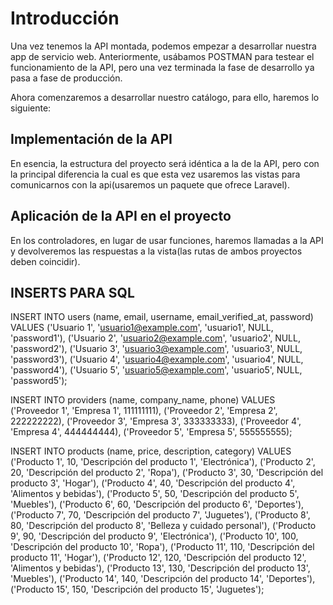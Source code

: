 # Introducción
Una vez tenemos la API montada, podemos empezar a desarrollar nuestra app de servicio web. Anteriormente, usábamos POSTMAN para testear el funcionamiento de la API, pero una vez terminada la fase de desarrollo ya pasa a fase de producción. 

Ahora comenzaremos a desarrollar nuestro catálogo, para ello, haremos lo siguiente:

## Implementación de la API

En esencia, la estructura del proyecto será idéntica a la de la API, pero con la principal diferencia la cual es que esta vez usaremos las vistas para comunicarnos con la api(usaremos un paquete que ofrece Laravel).


## Aplicación de la API en el proyecto

En los controladores, en lugar de usar funciones, haremos llamadas a la API y devolveremos las respuestas a la vista(las rutas de ambos proyectos deben coincidir).

## INSERTS PARA SQL

INSERT INTO users (name, email, username, email_verified_at, password) VALUES
('Usuario 1', 'usuario1@example.com', 'usuario1', NULL, 'password1'),
('Usuario 2', 'usuario2@example.com', 'usuario2', NULL, 'password2'),
('Usuario 3', 'usuario3@example.com', 'usuario3', NULL, 'password3'),
('Usuario 4', 'usuario4@example.com', 'usuario4', NULL, 'password4'),
('Usuario 5', 'usuario5@example.com', 'usuario5', NULL, 'password5');

INSERT INTO providers (name, company_name, phone) VALUES
('Proveedor 1', 'Empresa 1', 111111111),
('Proveedor 2', 'Empresa 2', 222222222),
('Proveedor 3', 'Empresa 3', 333333333),
('Proveedor 4', 'Empresa 4', 444444444),
('Proveedor 5', 'Empresa 5', 555555555);

INSERT INTO products (name, price, description, category) VALUES
('Producto 1', 10, 'Descripción del producto 1', 'Electrónica'),
('Producto 2', 20, 'Descripción del producto 2', 'Ropa'),
('Producto 3', 30, 'Descripción del producto 3', 'Hogar'),
('Producto 4', 40, 'Descripción del producto 4', 'Alimentos y bebidas'),
('Producto 5', 50, 'Descripción del producto 5', 'Muebles'),
('Producto 6', 60, 'Descripción del producto 6', 'Deportes'),
('Producto 7', 70, 'Descripción del producto 7', 'Juguetes'),
('Producto 8', 80, 'Descripción del producto 8', 'Belleza y cuidado personal'),
('Producto 9', 90, 'Descripción del producto 9', 'Electrónica'),
('Producto 10', 100, 'Descripción del producto 10', 'Ropa'),
('Producto 11', 110, 'Descripción del producto 11', 'Hogar'),
('Producto 12', 120, 'Descripción del producto 12', 'Alimentos y bebidas'),
('Producto 13', 130, 'Descripción del producto 13', 'Muebles'),
('Producto 14', 140, 'Descripción del producto 14', 'Deportes'),
('Producto 15', 150, 'Descripción del producto 15', 'Juguetes');
